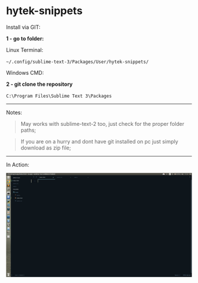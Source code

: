 # hytek-snippets


Install via GIT:

  **1 - go to folder:**

  Linux Terminal: 

   `~/.config/sublime-text-3/Packages/User/hytek-snippets/`

  Windows CMD: 

  **2 - git clone the repository**

  `C:\Program Files\Sublime Text 3\Packages`


---
Notes:

> May works with sublime-text-2 too, just check for the proper folder paths; 

> If you are on a hurry and dont have git installed on pc just simply download as zip file;

---
In Action:

![Alt Text](https://raw.githubusercontent.com/MickaelMorgado/hytek-snippets/main/example1.gif)
